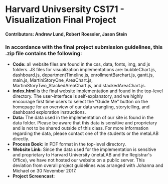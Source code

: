 # Harvard Univsersity CS171 - Visualization Final Project
#### Contributors: Andrew Lund, Robert Roessler, Jason Stein

### In accordance with the final project submission guidelines, this .zip file contains the following:
- **Code:** all website files are found in the css, data, fonts, img, and js folders. JS files for visualization implementations are: bubbleChart.js, dashboard.js, departmentTimeline.js, enrollmentBarchart.js, gantt.js, main.js, MartiniStoryOne_AreaChart.js, MartiniStoryTwo_StackedAreaChart.js, and stackedAreaChart.js.
- **index.html** is the final website implementation and found in the top-level directory. The user-interface is self-explanatory, and we highly encourage first time users to select the "Guide Me" button on the homepage for an overview of our data wrangling, storytelling, and dashboard exploration instructions.
- **Data:** The data used in the implementation of our site is found in the data folder. Please be aware that this data is sensitive and proprietary and is not to be shared outside of this class. For more information regarding the data, please contact one of the students or the metaLAB directly.
- **Process Book:** in PDF format in the top-level directory.
- **Website Link:** Since the data used for the implementation is sensitive and proprietary to Harvard University (metaLAB and the Registrar's Office), we have not hosted our website on a public server. This deviation from overall project guidelines was arranged with Johanna and Michael on 30 November 2017.
- **Project Screencast:**
